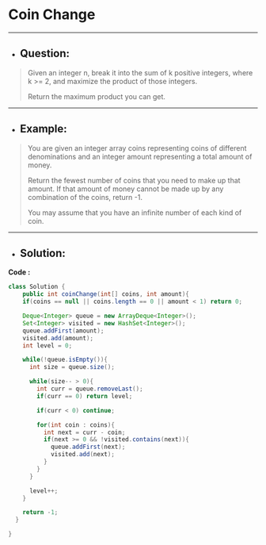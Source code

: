 # Coin Change
---
- ## Question:
> Given an integer n, break it into the sum of k positive integers, where k >= 2, and maximize the product of those integers.
> 
> Return the maximum product you can get.
---
- ## Example:
> You are given an integer array coins representing coins of different denominations and an integer amount representing a total amount of money.
> 
> Return the fewest number of coins that you need to make up that amount. If that amount of money cannot be made up by any combination of the coins, return -1.
> 
> You may assume that you have an infinite number of each kind of coin.
---
- ## Solution:
**Code :**
```java
class Solution {
    public int coinChange(int[] coins, int amount){
    if(coins == null || coins.length == 0 || amount < 1) return 0;

    Deque<Integer> queue = new ArrayDeque<Integer>();
    Set<Integer> visited = new HashSet<Integer>();
    queue.addFirst(amount);
    visited.add(amount);
    int level = 0;

    while(!queue.isEmpty()){
      int size = queue.size();

      while(size-- > 0){
        int curr = queue.removeLast();
        if(curr == 0) return level;

        if(curr < 0) continue;

        for(int coin : coins){
          int next = curr - coin;
          if(next >= 0 && !visited.contains(next)){
            queue.addFirst(next);
            visited.add(next);
          }
        }
      }

      level++;
    }

    return -1;
  }

}
